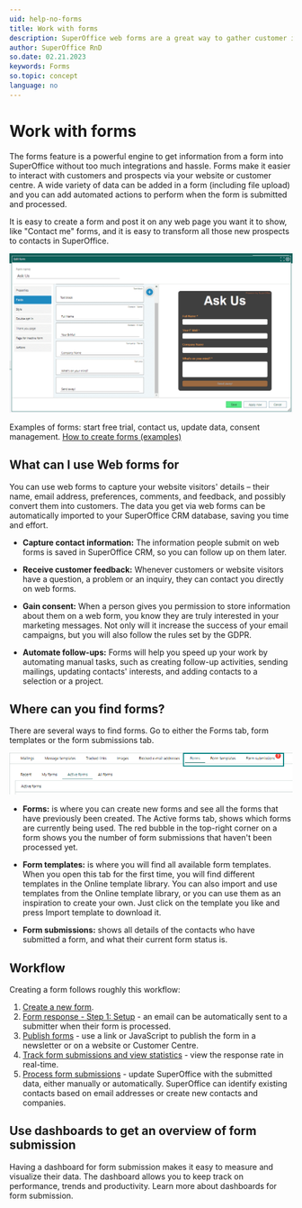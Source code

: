 ```yaml
---
uid: help-no-forms
title: Work with forms
description: SuperOffice web forms are a great way to gather customer information and feedback. Web forms allow the people visiting your website to get in touch with you and leave their contact details.
author: SuperOffice RnD
so.date: 02.21.2023
keywords: Forms
so.topic: concept
language: no
---
```


# Work with forms

The forms feature is a powerful engine to get information from a form into SuperOffice without too much integrations and hassle. Forms make it easier to interact with customers and prospects via your website or customer centre. A wide variety of data can be added in a form (including file upload) and you can add automated actions to perform when the form is submitted and processed.

It is easy to create a form and post it on any web page you want it to show, like "Contact me" forms, and it is easy to transform all those new prospects to contacts in SuperOffice.

![You can use a web form to ask people to sign up for your next webinar or seminar, or to contact your company with their questions -screenshot][img1]

Examples of forms: start free trial, contact us, update data, consent management.
[How to create forms (examples)][1]

## What can I use Web forms for

You can use web forms to capture your website visitors' details – their name, email address, preferences, comments, and feedback, and possibly convert them into customers. The data you get via web forms can be automatically imported to your SuperOffice CRM database, saving you time and effort.

* **Capture contact information:** The information people submit on web forms is saved in SuperOffice CRM, so you can follow up on them later.

* **Receive customer feedback:** Whenever customers or website visitors have a question, a problem or an inquiry, they can contact you directly on web forms.

* **Gain consent:** When a person gives you permission to store information about them on a web form, you know they are truly interested in your marketing messages. Not only will it increase the success of your email campaigns, but you will also follow the rules set by the GDPR.

* **Automate follow-ups:** Forms will help you speed up your work by automating manual tasks, such as creating follow-up activities, sending mailings, updating contacts' interests, and adding contacts to a selection or a project.

## Where can you find forms?

There are several ways to find forms. Go to either the Forms tab, form templates or the form submissions tab.

![There are several ways to find forms -screenshot][img2]

* **Forms:** is where you can create new forms and see all the forms that have previously been created. The Active forms tab, shows which forms are currently being used. The red bubble in the top-right corner on a form shows you the number of form submissions that haven't been processed yet.

* **Form templates:** is where you will find all available form templates. When you open this tab for the first time, you will find different templates in the Online template library. You can also import and use templates from the Online template library, or you can use them as an inspiration to create your own. Just click on the template you like and press Import template to download it.

* **Form submissions:** shows all details of the contacts who have submitted a form, and what their current form status is.

## Workflow

Creating a form follows roughly this workflow:

1. [Create a new form][2].
2. [Form response - Step 1: Setup][3] - an email can be automatically sent to a submitter when their form is processed.
3. [Publish forms][4] - use a link or JavaScript to publish the form in a newsletter or on a website or Customer Centre.
4. [Track form submissions and view statistics][5] - view the response rate in real-time.
5. [Process form submissions][6] - update SuperOffice with the submitted data, either manually or automatically. SuperOffice can identify existing contacts based on email addresses or create new contacts and companies.

## Use dashboards to get an overview of form submission

Having a dashboard for form submission makes it easy to measure and visualize their data. The dashboard allows you to keep track on performance, trends and productivity. Learn more about dashboards for form submission.

<!-- Referenced links -->
[1]: examples.md
[2]: create.md
[3]: ../../mailing/learn/create/tutorial-form-mailing.yml
[4]: publish.md
[5]: submissions/track.md
[6]: submissions/process.md

<!-- Referenced images -->
[img1]: media/edit-form.png
[img2]: media/find-forms.png

